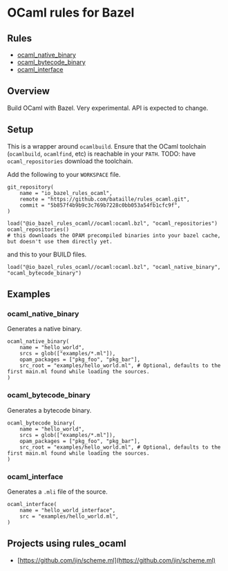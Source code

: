 # OCaml rules for Bazel

## Rules

* [ocaml_native_binary](#ocaml_native_binary)
* [ocaml_bytecode_binary](#ocaml_bytecode_binary)
* [ocaml_interface](#ocaml_interface)

## Overview

Build OCaml with Bazel. Very experimental. API is expected to change.

## Setup

This is a wrapper around `ocamlbuild`. Ensure that the OCaml toolchain (`ocamlbuild`, `ocamlfind`, etc) is reachable in your `PATH`. TODO: have `ocaml_repositories` download the toolchain.

Add the following to your `WORKSPACE` file.

```bzl
git_repository(
    name = "io_bazel_rules_ocaml",
    remote = "https://github.com/bataille/rules_ocaml.git",
    commit = "5b857f4b9b9c3c769b7228c0bb053a54fb1cfc9f",
)

load("@io_bazel_rules_ocaml//ocaml:ocaml.bzl", "ocaml_repositories")
ocaml_repositories() 
# this downloads the OPAM precompiled binaries into your bazel cache, but doesn't use them directly yet.
```

and this to your BUILD files.

```bzl
load("@io_bazel_rules_ocaml//ocaml:ocaml.bzl", "ocaml_native_binary", "ocaml_bytecode_binary")
```

## Examples

### ocaml_native_binary

Generates a native binary.

```bzl
ocaml_native_binary(
    name = "hello_world",
    srcs = glob(["examples/*.ml"]),
    opam_packages = ["pkg_foo", "pkg_bar"],
    src_root = "examples/hello_world.ml", # Optional, defaults to the first main.ml found while loading the sources.
)
```

### ocaml_bytecode_binary

Generates a bytecode binary.

```bzl
ocaml_bytecode_binary(
    name = "hello_world",
    srcs = glob(["examples/*.ml"]),
    opam_packages = ["pkg_foo", "pkg_bar"],
    src_root = "examples/hello_world.ml", # Optional, defaults to the first main.ml found while loading the sources.
)
```

### ocaml_interface

Generates a `.mli` file of the source.

```bzl
ocaml_interface(
    name = "hello_world_interface",
    src = "examples/hello_world.ml",
)
```

## Projects using rules_ocaml

- [https://github.com/jin/scheme.ml](https://github.com/jin/scheme.ml)
